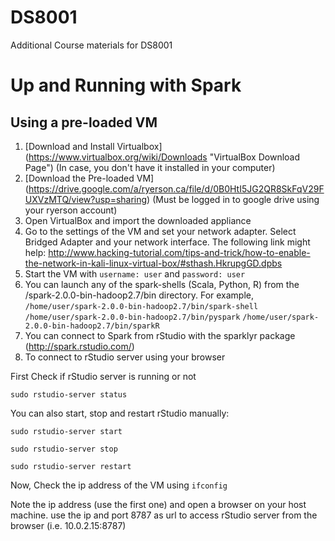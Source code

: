 # DS8001
Additional Course materials for DS8001

# Up and Running with Spark

## Using a pre-loaded VM
1. [Download and Install Virtualbox] (https://www.virtualbox.org/wiki/Downloads "VirtualBox Download Page") (In case, you don't have it installed in your computer)
2. [Download the Pre-loaded VM] (https://drive.google.com/a/ryerson.ca/file/d/0B0HtI5JG2QR8SkFqV29FUXVzMTQ/view?usp=sharing) (Must be logged in to google drive using your ryerson account) 
3. Open VirtualBox and import the downloaded appliance 
4. Go to the settings of the VM and set your network adapter. Select Bridged Adapter and your network interface. The following link might help:
  http://www.hacking-tutorial.com/tips-and-trick/how-to-enable-the-network-in-kali-linux-virtual-box/#sthash.HkrupgGD.dpbs
5. Start the VM with `username: user` and `password: user`
6. You can launch any of the spark-shells (Scala, Python, R) from the /spark-2.0.0-bin-hadoop2.7/bin directory. For example,
  `/home/user/spark-2.0.0-bin-hadoop2.7/bin/spark-shell`
  `/home/user/spark-2.0.0-bin-hadoop2.7/bin/pyspark`
  `/home/user/spark-2.0.0-bin-hadoop2.7/bin/sparkR`
7. You can connect to Spark from rStudio with the sparklyr package (http://spark.rstudio.com/)
8. To connect to rStudio server using your browser

  First Check if rStudio server is running or not
  
  ```sudo rstudio-server status```
  
  You can also start, stop and restart rStudio manually:
  
  ```sudo rstudio-server start```
  
  ```sudo rstudio-server stop```
  
  ```sudo rstudio-server restart```
  
  Now, Check the ip address of the VM using `ifconfig`
  
  Note the ip address (use the first one) and open a browser on your host machine. use the ip and port 8787 as url to access rStudio 
  server from the browser (i.e. 10.0.2.15:8787)


  
  
